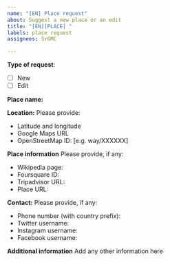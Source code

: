 ```yaml
---
name: "[EN] Place request"
about: Suggest a new place or an edit
title: "[EN][PLACE] "
labels: place request
assignees: SrGMC

---
```


**Type of request**:
 - [ ] New
 - [ ] Edit

**Place name:**

**Location:**
Please provide:
 - Latitude and longitude
 - Google Maps URL
 - OpenStreetMap ID: [e.g. way/XXXXXX]

**Place information**
Please provide, if any:
 - Wikipedia page:
 - Foursquare ID:
 - Tripadvisor URL:
 - Place URL:

**Contact:**
Please provide, if any:
 - Phone number (with country prefix):
 - Twitter username:
 - Instagram username:
 - Facebook username:

**Additional information**
Add any other information here
